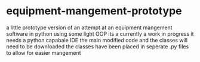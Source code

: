 # equipment-mangement-prototype
a little prototype version of an attempt at an equipment mangement software in python using some light OOP
its a currently a work in progress
it needs a python capabale IDE
the main modified code and the classes will need to be downloaded the classes have been placed in seperate .py files to allow for easier mangement
